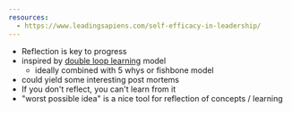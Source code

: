 ```yaml
---
resources:
  - https://www.leadingsapiens.com/self-efficacy-in-leadership/
---
```


- Reflection is key to progress
- inspired by [double loop learning](https://www.leadingsapiens.com/double-loop-learning-leadership-performance/) model
	- ideally combined with 5 whys or fishbone model
- could yield some interesting post mortems
- If you don't reflect, you can't learn from it
- "worst possible idea" is a nice tool for reflection of concepts / learning